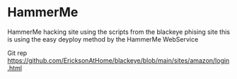 # HammerMe

HammerMe hacking site using the scripts from the blackeye phising site this is using the easy deyploy method by the HammerMe WebService

Git rep https://github.com/EricksonAtHome/blackeye/blob/main/sites/amazon/login.html
